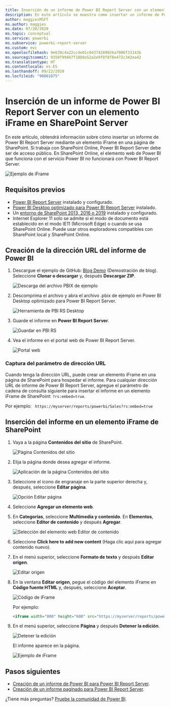 ```yaml
---
title: Inserción de un informe de Power BI Report Server con un elemento iFrame en SharePoint Server
description: En este artículo se muestra como insertar un informe de Power BI Report Server en un elemento iFrame en SharePoint Server
author: maggiesMSFT
ms.author: maggies
ms.date: 07/28/2020
ms.topic: conceptual
ms.service: powerbi
ms.subservice: powerbi-report-server
ms.custom: mvc
ms.openlocfilehash: 9e639c4a22cc4e01c04374289026a7006f33143b
ms.sourcegitcommit: 9350f994b7f18b0a52a2e9f8f8f8e472c342ea42
ms.translationtype: HT
ms.contentlocale: es-ES
ms.lasthandoff: 09/22/2020
ms.locfileid: "90861875"
---
```

# <a name="embed-a-power-bi-report-server-report-using-an-iframe-in-sharepoint-server"></a>Inserción de un informe de Power BI Report Server con un elemento iFrame en SharePoint Server

En este artículo, obtendrá información sobre cómo insertar un informe de Power BI Report Server mediante un elemento iFrame en una página de SharePoint. Si trabaja con SharePoint Online, Power BI Report Server debe ser de acceso público. En SharePoint Online, el elemento web de Power BI que funciona con el servicio Power BI no funcionará con Power BI Report Server.  

![Ejemplo de iFrame](media/quickstart-embed/quickstart_embed_01.png)

## <a name="prerequisites"></a>Requisitos previos
* [Power BI Report Server](https://powerbi.microsoft.com/report-server/) instalado y configurado.
* [Power BI Desktop optimizado para Power BI Report Server](install-powerbi-desktop.md) instalado.
* Un [entorno de SharePoint 2013, 2016 o 2019](/sharepoint/install/install) instalado y configurado.
* Internet Explorer 11 solo se admite si el modo de documento está establecido en el modo IE11 (Microsoft Edge) o cuando se usa SharePoint Online. Puede usar otros exploradores compatibles con SharePoint local y SharePoint Online.

## <a name="create-the-power-bi-report-url"></a>Creación de la dirección URL del informe de Power BI

1. Descargue el ejemplo de GitHub: [Blog Demo](https://github.com/Microsoft/powerbi-desktop-samples) (Demostración de blog). Seleccione **Clonar o descargar** y, después **Descargar ZIP**.

    ![Descarga del archivo PBIX de ejemplo](media/quickstart-embed/quickstart_embed_14.png)

2. Descomprima el archivo y abra el archivo .pbix de ejemplo en Power BI Desktop optimizado para Power BI Report Server.

    ![Herramienta de PBI RS Desktop](media/quickstart-embed/quickstart_embed_02.png)

3. Guarde el informe en **Power BI Report Server**. 

    ![Guardar en PBI RS](media/quickstart-embed/quickstart_embed_03.png)

4. Vea el informe en el portal web de Power BI Report Server.

    ![Portal web](media/quickstart-embed/quickstart_embed_04.png)

### <a name="capture-the-url-parameter"></a>Captura del parámetro de dirección URL

Cuando tenga la dirección URL, puede crear un elemento iFrame en una página de SharePoint para hospedar el informe. Para cualquier dirección URL de informe de Power BI Report Server, agregue el parámetro de cadena de consulta siguiente para insertar el informe en un elemento iFrame de SharePoint: `?rs:embed=true`.

   Por ejemplo:
    ``` 
    https://myserver/reports/powerbi/Sales?rs:embed=true
    ```
## <a name="embed-the-report-in-a-sharepoint-iframe"></a>Inserción del informe en un elemento iFrame de SharePoint

1. Vaya a la página **Contenidos del sitio** de SharePoint.

    ![Página Contenidos del sitio](media/quickstart-embed/quickstart_embed_05.png)

2. Elija la página donde desea agregar el informe.

    ![Aplicación de la página Contenidos del sitio](media/quickstart-embed/quickstart_embed_06.png)

3. Seleccione el icono de engranaje en la parte superior derecha y, después, seleccione **Editar página**.

    ![Opción Editar página](media/quickstart-embed/quickstart_embed_07.png)

4. Seleccione **Agregar un elemento web**.

5. En **Categorías**, seleccione **Multimedia y contenido**. En **Elementos**, seleccione **Editor de contenido** y después **Agregar**.

    ![Selección del elemento web Editor de contenido](media/quickstart-embed/quickstart_embed_09.png)

6. Seleccione **Click here to add new content** (Haga clic aquí para agregar contenido nuevo).

7. En el menú superior, seleccione **Formato de texto** y después **Editar origen**.

     ![Editar origen](media/quickstart-embed/quickstart_embed_11.png)

8. En la ventana **Editar origen**, pegue el código del elemento iFrame en **Código fuente HTML** y, después, seleccione **Aceptar**.

    ![Código de iFrame](media/quickstart-embed/quickstart_embed_12.png)

     Por ejemplo:
     ```html
     <iframe width="800" height="600" src="https://myserver/reports/powerbi/Sales?rs:embed=true" frameborder="0" allowFullScreen="true"></iframe>
     ```

9. En el menú superior, seleccione **Página** y después **Detener la edición**.

    ![Detener la edición](media/quickstart-embed/quickstart_embed_13.png)

    El informe aparece en la página.

    ![Ejemplo de iFrame](media/quickstart-embed/quickstart_embed_01.png)

## <a name="next-steps"></a>Pasos siguientes

- [Creación de un informe de Power BI para Power BI Report Server](quickstart-create-powerbi-report.md).  
- [Creación de un informe paginado para Power BI Report Server](quickstart-create-paginated-report.md).  

¿Tiene más preguntas? [Pruebe la comunidad de Power BI](https://community.powerbi.com/).